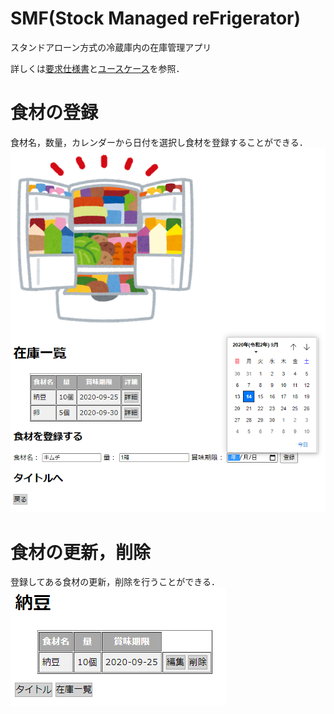 # SMF(Stock Managed reFrigerator)

スタンドアローン方式の冷蔵庫内の在庫管理アプリ

詳しくは[要求仕様書](./specifications/specifications.md)と[ユースケース](./usecase)を参照．

# 食材の登録
食材名，数量，カレンダーから日付を選択し食材を登録することができる．
![register](https://github.com/kimura-12/SMF/blob/master/assets/register.png)

# 食材の更新，削除　
登録してある食材の更新，削除を行うことができる．
![update](https://github.com/kimura-12/SMF/blob/master/assets/update.png) 

